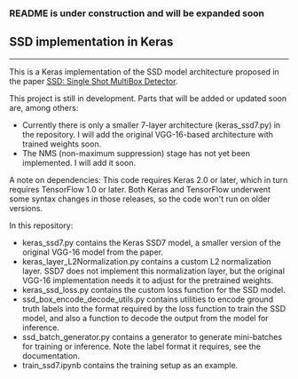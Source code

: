 ### README is under construction and will be expanded soon

## SSD implementation in Keras
---

This is a Keras implementation of the SSD model architecture proposed in the paper [SSD: Single Shot MultiBox Detector](https://arxiv.org/abs/1512.02325).

This project is still in development. Parts that will be added or updated soon are, among others:
* Currently there is only a smaller 7-layer architecture (keras_ssd7.py) in the repository. I will add the original VGG-16-based architecture with trained weights soon.
* The NMS (non-maximum suppression) stage has not yet been implemented. I will add it soon.

A note on dependencies:
This code requires Keras 2.0 or later, which in turn requires TensorFlow 1.0 or later. Both Keras and TensorFlow underwent some syntax changes in those releases, so the code won't run on older versions.

In this repository:
* keras_ssd7.py contains the Keras SSD7 model, a smaller version of the original VGG-16 model from the paper.
* keras_layer_L2Normalization.py contains a custom L2 normalization layer. SSD7 does not implement this normalization layer, but the original VGG-16 implementation needs it to adjust for the pretrained weights.
* keras_ssd_loss.py contains the custom loss function for the SSD model.
* ssd_box_encode_decode_utils.py contains utilities to encode ground truth labels into the format required by the loss function to train the SSD model, and also a function to decode the output from the model for inference.
* ssd_batch_generator.py contains a generator to generate mini-batches for training or inference. Note the label format it requires, see the documentation.
* train_ssd7.ipynb contains the training setup as an example.
